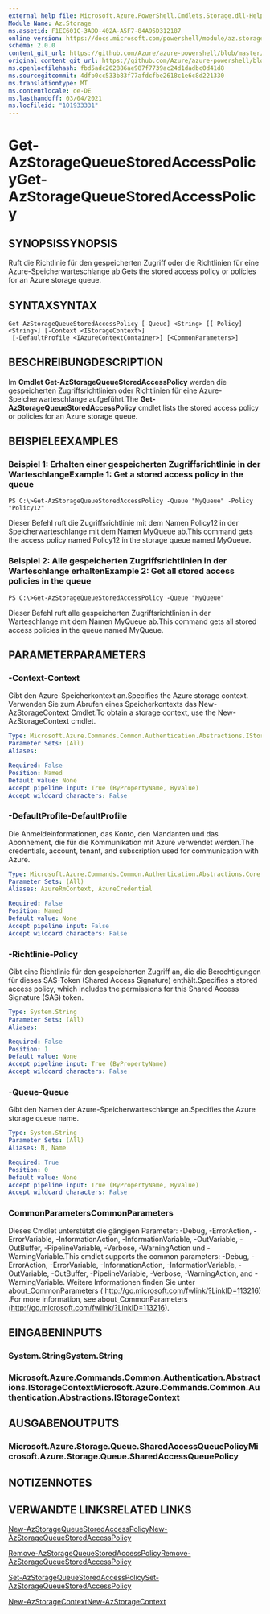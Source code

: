 ```yaml
---
external help file: Microsoft.Azure.PowerShell.Cmdlets.Storage.dll-Help.xml
Module Name: Az.Storage
ms.assetid: F1EC601C-3ADD-402A-A5F7-84A95D312187
online version: https://docs.microsoft.com/powershell/module/az.storage/get-azstoragequeuestoredaccesspolicy
schema: 2.0.0
content_git_url: https://github.com/Azure/azure-powershell/blob/master/src/Storage/Storage.Management/help/Get-AzStorageQueueStoredAccessPolicy.md
original_content_git_url: https://github.com/Azure/azure-powershell/blob/master/src/Storage/Storage.Management/help/Get-AzStorageQueueStoredAccessPolicy.md
ms.openlocfilehash: fbd5adc202886ae987f7739ac24d1dadbc0d41d8
ms.sourcegitcommit: 4dfb0cc533b83f77afdcfbe2618c1e6c8d221330
ms.translationtype: MT
ms.contentlocale: de-DE
ms.lasthandoff: 03/04/2021
ms.locfileid: "101933331"
---
```

# <span data-ttu-id="efa1a-101">Get-AzStorageQueueStoredAccessPolicy</span><span class="sxs-lookup"><span data-stu-id="efa1a-101">Get-AzStorageQueueStoredAccessPolicy</span></span>

## <span data-ttu-id="efa1a-102">SYNOPSIS</span><span class="sxs-lookup"><span data-stu-id="efa1a-102">SYNOPSIS</span></span>
<span data-ttu-id="efa1a-103">Ruft die Richtlinie für den gespeicherten Zugriff oder die Richtlinien für eine Azure-Speicherwarteschlange ab.</span><span class="sxs-lookup"><span data-stu-id="efa1a-103">Gets the stored access policy or policies for an Azure storage queue.</span></span>

## <span data-ttu-id="efa1a-104">SYNTAX</span><span class="sxs-lookup"><span data-stu-id="efa1a-104">SYNTAX</span></span>

```
Get-AzStorageQueueStoredAccessPolicy [-Queue] <String> [[-Policy] <String>] [-Context <IStorageContext>]
 [-DefaultProfile <IAzureContextContainer>] [<CommonParameters>]
```

## <span data-ttu-id="efa1a-105">BESCHREIBUNG</span><span class="sxs-lookup"><span data-stu-id="efa1a-105">DESCRIPTION</span></span>
<span data-ttu-id="efa1a-106">Im **Cmdlet Get-AzStorageQueueStoredAccessPolicy** werden die gespeicherten Zugriffsrichtlinien oder Richtlinien für eine Azure-Speicherwarteschlange aufgeführt.</span><span class="sxs-lookup"><span data-stu-id="efa1a-106">The **Get-AzStorageQueueStoredAccessPolicy** cmdlet lists the stored access policy or policies for an Azure storage queue.</span></span>

## <span data-ttu-id="efa1a-107">BEISPIELE</span><span class="sxs-lookup"><span data-stu-id="efa1a-107">EXAMPLES</span></span>

### <span data-ttu-id="efa1a-108">Beispiel 1: Erhalten einer gespeicherten Zugriffsrichtlinie in der Warteschlange</span><span class="sxs-lookup"><span data-stu-id="efa1a-108">Example 1: Get a stored access policy in the queue</span></span>
```
PS C:\>Get-AzStorageQueueStoredAccessPolicy -Queue "MyQueue" -Policy "Policy12"
```

<span data-ttu-id="efa1a-109">Dieser Befehl ruft die Zugriffsrichtlinie mit dem Namen Policy12 in der Speicherwarteschlange mit dem Namen MyQueue ab.</span><span class="sxs-lookup"><span data-stu-id="efa1a-109">This command gets the access policy named Policy12 in the storage queue named MyQueue.</span></span>

### <span data-ttu-id="efa1a-110">Beispiel 2: Alle gespeicherten Zugriffsrichtlinien in der Warteschlange erhalten</span><span class="sxs-lookup"><span data-stu-id="efa1a-110">Example 2: Get all stored access policies in the queue</span></span>
```
PS C:\>Get-AzStorageQueueStoredAccessPolicy -Queue "MyQueue"
```

<span data-ttu-id="efa1a-111">Dieser Befehl ruft alle gespeicherten Zugriffsrichtlinien in der Warteschlange mit dem Namen MyQueue ab.</span><span class="sxs-lookup"><span data-stu-id="efa1a-111">This command gets all stored access policies in the queue named MyQueue.</span></span>

## <span data-ttu-id="efa1a-112">PARAMETER</span><span class="sxs-lookup"><span data-stu-id="efa1a-112">PARAMETERS</span></span>

### <span data-ttu-id="efa1a-113">-Context</span><span class="sxs-lookup"><span data-stu-id="efa1a-113">-Context</span></span>
<span data-ttu-id="efa1a-114">Gibt den Azure-Speicherkontext an.</span><span class="sxs-lookup"><span data-stu-id="efa1a-114">Specifies the Azure storage context.</span></span>
<span data-ttu-id="efa1a-115">Verwenden Sie zum Abrufen eines Speicherkontexts das New-AzStorageContext Cmdlet.</span><span class="sxs-lookup"><span data-stu-id="efa1a-115">To obtain a storage context, use the New-AzStorageContext cmdlet.</span></span>

```yaml
Type: Microsoft.Azure.Commands.Common.Authentication.Abstractions.IStorageContext
Parameter Sets: (All)
Aliases:

Required: False
Position: Named
Default value: None
Accept pipeline input: True (ByPropertyName, ByValue)
Accept wildcard characters: False
```

### <span data-ttu-id="efa1a-116">-DefaultProfile</span><span class="sxs-lookup"><span data-stu-id="efa1a-116">-DefaultProfile</span></span>
<span data-ttu-id="efa1a-117">Die Anmeldeinformationen, das Konto, den Mandanten und das Abonnement, die für die Kommunikation mit Azure verwendet werden.</span><span class="sxs-lookup"><span data-stu-id="efa1a-117">The credentials, account, tenant, and subscription used for communication with Azure.</span></span>

```yaml
Type: Microsoft.Azure.Commands.Common.Authentication.Abstractions.Core.IAzureContextContainer
Parameter Sets: (All)
Aliases: AzureRmContext, AzureCredential

Required: False
Position: Named
Default value: None
Accept pipeline input: False
Accept wildcard characters: False
```

### <span data-ttu-id="efa1a-118">-Richtlinie</span><span class="sxs-lookup"><span data-stu-id="efa1a-118">-Policy</span></span>
<span data-ttu-id="efa1a-119">Gibt eine Richtlinie für den gespeicherten Zugriff an, die die Berechtigungen für dieses SAS-Token (Shared Access Signature) enthält.</span><span class="sxs-lookup"><span data-stu-id="efa1a-119">Specifies a stored access policy, which includes the permissions for this Shared Access Signature (SAS) token.</span></span>

```yaml
Type: System.String
Parameter Sets: (All)
Aliases:

Required: False
Position: 1
Default value: None
Accept pipeline input: True (ByPropertyName)
Accept wildcard characters: False
```

### <span data-ttu-id="efa1a-120">-Queue</span><span class="sxs-lookup"><span data-stu-id="efa1a-120">-Queue</span></span>
<span data-ttu-id="efa1a-121">Gibt den Namen der Azure-Speicherwarteschlange an.</span><span class="sxs-lookup"><span data-stu-id="efa1a-121">Specifies the Azure storage queue name.</span></span>

```yaml
Type: System.String
Parameter Sets: (All)
Aliases: N, Name

Required: True
Position: 0
Default value: None
Accept pipeline input: True (ByPropertyName, ByValue)
Accept wildcard characters: False
```

### <span data-ttu-id="efa1a-122">CommonParameters</span><span class="sxs-lookup"><span data-stu-id="efa1a-122">CommonParameters</span></span>
<span data-ttu-id="efa1a-123">Dieses Cmdlet unterstützt die gängigen Parameter: -Debug, -ErrorAction, -ErrorVariable, -InformationAction, -InformationVariable, -OutVariable, -OutBuffer, -PipelineVariable, -Verbose, -WarningAction und -WarningVariable.</span><span class="sxs-lookup"><span data-stu-id="efa1a-123">This cmdlet supports the common parameters: -Debug, -ErrorAction, -ErrorVariable, -InformationAction, -InformationVariable, -OutVariable, -OutBuffer, -PipelineVariable, -Verbose, -WarningAction, and -WarningVariable.</span></span> <span data-ttu-id="efa1a-124">Weitere Informationen finden Sie unter about_CommonParameters ( http://go.microsoft.com/fwlink/?LinkID=113216) .</span><span class="sxs-lookup"><span data-stu-id="efa1a-124">For more information, see about_CommonParameters (http://go.microsoft.com/fwlink/?LinkID=113216).</span></span>

## <span data-ttu-id="efa1a-125">EINGABEN</span><span class="sxs-lookup"><span data-stu-id="efa1a-125">INPUTS</span></span>

### <span data-ttu-id="efa1a-126">System.String</span><span class="sxs-lookup"><span data-stu-id="efa1a-126">System.String</span></span>

### <span data-ttu-id="efa1a-127">Microsoft.Azure.Commands.Common.Authentication.Abstractions.IStorageContext</span><span class="sxs-lookup"><span data-stu-id="efa1a-127">Microsoft.Azure.Commands.Common.Authentication.Abstractions.IStorageContext</span></span>

## <span data-ttu-id="efa1a-128">AUSGABEN</span><span class="sxs-lookup"><span data-stu-id="efa1a-128">OUTPUTS</span></span>

### <span data-ttu-id="efa1a-129">Microsoft.Azure.Storage.Queue.SharedAccessQueuePolicy</span><span class="sxs-lookup"><span data-stu-id="efa1a-129">Microsoft.Azure.Storage.Queue.SharedAccessQueuePolicy</span></span>

## <span data-ttu-id="efa1a-130">NOTIZEN</span><span class="sxs-lookup"><span data-stu-id="efa1a-130">NOTES</span></span>

## <span data-ttu-id="efa1a-131">VERWANDTE LINKS</span><span class="sxs-lookup"><span data-stu-id="efa1a-131">RELATED LINKS</span></span>

[<span data-ttu-id="efa1a-132">New-AzStorageQueueStoredAccessPolicy</span><span class="sxs-lookup"><span data-stu-id="efa1a-132">New-AzStorageQueueStoredAccessPolicy</span></span>](./New-AzStorageQueueStoredAccessPolicy.md)

[<span data-ttu-id="efa1a-133">Remove-AzStorageQueueStoredAccessPolicy</span><span class="sxs-lookup"><span data-stu-id="efa1a-133">Remove-AzStorageQueueStoredAccessPolicy</span></span>](./Remove-AzStorageQueueStoredAccessPolicy.md)

[<span data-ttu-id="efa1a-134">Set-AzStorageQueueStoredAccessPolicy</span><span class="sxs-lookup"><span data-stu-id="efa1a-134">Set-AzStorageQueueStoredAccessPolicy</span></span>](./Set-AzStorageQueueStoredAccessPolicy.md)

[<span data-ttu-id="efa1a-135">New-AzStorageContext</span><span class="sxs-lookup"><span data-stu-id="efa1a-135">New-AzStorageContext</span></span>](./New-AzStorageContext.md)


